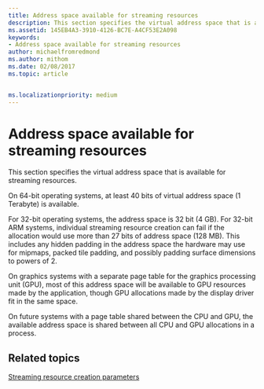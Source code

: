 ```yaml
---
title: Address space available for streaming resources
description: This section specifies the virtual address space that is available for streaming resources.
ms.assetid: 145EB4A3-3910-4126-BC7E-A4CF53E2A098
keywords:
- Address space available for streaming resources
author: michaelfromredmond
ms.author: mithom
ms.date: 02/08/2017
ms.topic: article


ms.localizationpriority: medium
---
```


# Address space available for streaming resources


This section specifies the virtual address space that is available for streaming resources.

On 64-bit operating systems, at least 40 bits of virtual address space (1 Terabyte) is available.

For 32-bit operating systems, the address space is 32 bit (4 GB). For 32-bit ARM systems, individual streaming resource creation can fail if the allocation would use more than 27 bits of address space (128 MB). This includes any hidden padding in the address space the hardware may use for mipmaps, packed tile padding, and possibly padding surface dimensions to powers of 2.

On graphics systems with a separate page table for the graphics processing unit (GPU), most of this address space will be available to GPU resources made by the application, though GPU allocations made by the display driver fit in the same space.

On future systems with a page table shared between the CPU and GPU, the available address space is shared between all CPU and GPU allocations in a process.

## <span id="related-topics"></span>Related topics


[Streaming resource creation parameters](streaming-resource-creation-parameters.md)

 

 




